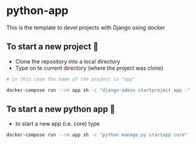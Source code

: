# python-app
This is the template to devel projects with Django using docker

## To start a new project 🔧
- Clone the repository into a local directory
- Type on te current directory (where the project was clone)
```sh
# in this case the name of the project is "app"

docker-compose run --rm app sh -c "django-admin startproject app ."
```
## To start a new python app 🔧
- to start a new app (i.e. core) type
```sh
docker-compose run --rm app sh -c "python manage.py startapp core"
```
